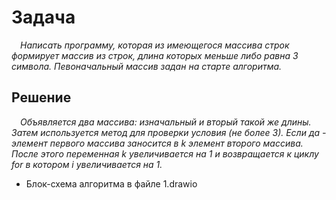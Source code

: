 # Задача

&emsp;*Написать программу, которая из имеющегося массива строк формирует массив из строк, длина которых меньше либо равна 3 символа. Певоначальный массив задан на старте алгоритма.*

## Решение

&emsp;*Объявляется два массива: изначальный и вторый такой же длины. Затем используется метод для проверки условия (не более 3). Если да - элемент первого массива заносится в k элемент второго массива. После этого переменная k увеличивается на 1 и возвращается к циклу for в котором i увеличивается на 1.*

* Блок-схема алгоритма в файле 1.drawio